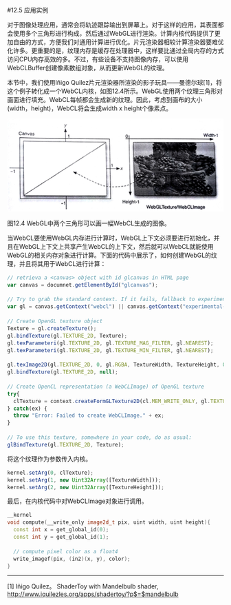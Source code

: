 #12.5 应用实例

对于图像处理应用，通常会将轨迹跟踪输出到屏幕上。对于这样的应用，其表面都会使用多个三角形进行构成，然后通过WebGL进行渲染。计算内核代码提供了更加自由的方式，方便我们对通用计算进行优化。片元渲染器相较计算渲染器要难优化许多。更重要的是，纹理内存是缓存在处理器中，这样要比通过全局内存的方式访问CPU内存高效的多。不过，有些设备不支持图像内存，可以使用WebCLBuffer创建像素数组对象，从而更新WebGL的纹理。

本节中，我们使用Iñigo Quilez片元渲染器所渲染的影子玩具——曼德尔球[1]，将这个例子转化成一个WebCL内核，如图12.4所示。WebGL使用两个纹理三角形对画面进行填充。WebCL每帧都会生成新的纹理。因此，考虑到画布的大小(width，height)，WebCL将会生成width x height个像素点。

![](../../images/chapter12/12-4.png)

图12.4 WebGL中两个三角形可以画一幅WebCL生成的图像。

当WebCL要使用WebGL内存进行计算时，WebGL上下文必须要进行初始化，并且在WebGL上下文上共享产生WebCL的上下文，然后就可以WebCL就能使用WebGL的相关内存对象进行计算。下面的代码中展示了，如何创建WebGL的纹理，并且将其用于WebCL进行计算：

```JavaScript
// retrieva a <canvas> object with id glcanvas in HTML page
var canvas = documnet.getElementById("glcanvas");

// Try to grab the standard context. If it fails, fallback to experimental.
var gl = canvas.getContext("webcl") || canvas.getContext("experimental-webgl");

// Create OpenGL texture object
Texture = gl.createTexture();
gl.bindTexture(gl.TEXTURE_2D, Texture);
gl.texParameteri(gl.TEXTURE_2D, gl.TEXTURE_MAG_FILTER, gl.NEAREST);
gl.texParameteri(gl.TEXTURE_2D, gl.TEXTURE_MIN_FILTER, gl.NEAREST);

gl.texImage2D(gl.TEXTURE_2D, 0, gl.RGBA, TextureWidth, TextureHeight, 0, gl.RGBA, gl.UNSIGNED_BYTE, null);
gl.bindTexture(gl.TEXTURE_2D, null);

// Create OpenCL representation (a WebCLImage) of OpenGL texture
try{
  clTexture = context.createFormGLTexture2D(cl.MEM_WRITE_ONLY, gl.TEXTURE_2D, 0, Texture);
} catch(ex) {
  throw "Error: Failed to create WebCLImage." + ex;
}

// To use this texture, somewhere in your code, do as usual:
glBindTexture(gl.TEXTURE_2D, Texture);
```

将这个纹理作为参数传入内核。

```JavaScript
kernel.setArg(0, clTexture);
kernel.setArg(1, new Uint32Array([TextureWidth]));
kernel.setArg(2, new Uint32Array([TextureHeight]));
```

最后，在内核代码中对WebCLImage对象进行调用。

```c++
__kernel
void compute(__write_only image2d_t pix, uint width, uint height){
  const int x = get_global_id(0);
  const int y = get_global_id(1);
  
  // compute pixel color as a float4
  write_imagef(pix, (in2)(x, y), color);
}
```


--------

[1] Iñigo Quilez。 ShaderToy with Mandelbulb shader, http://www.iquilezles.org/apps/shadertoy/?p$=$mandelbulb